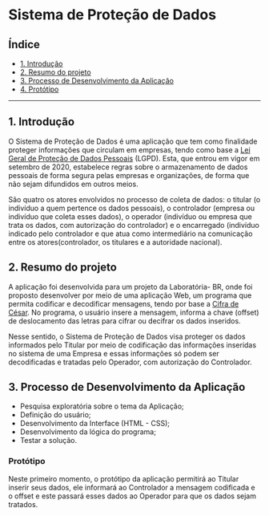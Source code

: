 # Sistema de Proteção de Dados

## Índice

* [1. Introdução](#1-Introdução)
* [2. Resumo do projeto](#2-resumo-do-projeto)
* [3. Processo de Desenvolvimento da Aplicação](#3-processo-de-desenvolvimento-da-aplicação)
* [4. Protótipo](#prototipo)

***

## 1. Introdução

O Sistema de Proteção de Dados é uma aplicação que tem como finalidade proteger informações que circulam em empresas, tendo como base a [Lei Geral de Proteção de Dados Pessoais](http://www.planalto.gov.br/ccivil_03/_ato2015-2018/2018/lei/l13709.htm) (LGPD). Esta, que entrou em vigor em setembro de 2020, estabelece regras sobre o armazenamento de dados pessoais de forma segura pelas empresas e organizações, de forma que não sejam difundidos em outros meios. 

São quatro os atores envolvidos no processo de coleta de dados: o titular (o indivíduo a quem pertence os dados pessoais), o controlador (empresa ou indivíduo que coleta esses dados), o operador (indivíduo ou empresa que trata os dados, com autorização do controlador) e o encarregado (indivíduo indicado pelo controlador e que atua como intermediário na comunicação entre os atores(controlador, os titulares e a autoridade nacional).

## 2. Resumo do projeto

A aplicação foi desenvolvida para um projeto da Laboratória- BR, onde foi proposto desenvolver por meio de uma aplicação Web, um programa que permita codificar e decodificar mensagens, tendo por base a [Cifra de César](https://pt.wikipedia.org/wiki/Cifra_de_C%C3%A9sar). No programa, o usuário insere a mensagem, informa a chave (offset) de deslocamento das letras para cifrar ou decifrar os dados inseridos.

Nesse sentido, o Sistema de Proteção de Dados visa proteger os dados informados pelo Titular por meio de codificação das informações inseridas no sistema de uma Empresa e essas informações só podem ser decodificadas e tratadas pelo Operador, com autorização do Controlador.


## 3. Processo de Desenvolvimento da Aplicação

- Pesquisa exploratória sobre o tema da Aplicação;
- Definição do usuário;
- Desenvolvimento da Interface (HTML - CSS);
- Desenvolvimento da lógica do programa;
- Testar a solução.

### Protótipo

Neste primeiro momento, o protótipo da aplicação permitirá ao Titular inserir seus dados, ele informará ao Controlador a mensagem codificada e o offset e este passará esses dados ao Operador para que os dados sejam tratados.



